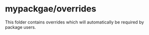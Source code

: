 # mypackgae/overrides

This folder contains overrides which will automatically be required by package users.
